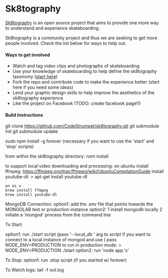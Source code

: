 Sk8tography
===========

[Sk8tography](http://sk8tography.com/ "Sk8tography") is an open source project that aims to provide one more way to understand and experience skateboarding. 

Sk8tography is a community project and thus we are seeking to get more people involved. Check the list below for ways to help out.

#### Ways to get involved

* Watch and tag video clips and photographs of skateboarding
* Use your knowledge of skateboarding to help define the sk8tography taxonomy ([start here](https://github.com/CodeStrumpet/sk8tography/issues?labels=Skateboarding+Taxonomy&page=1&state=open "skateboarding taxonomy issues"))
* Fork the repo and contribute code to make the experience better (start here if you need some ideas)
* Lend your graphic design skills to help improve the aesthetics of the sk8tography experience
* Like the project on Facebook (TODO: create facebook page!!)



#### Build Instructions

git clone https://github.com/CodeStrumpet/sk8tography.git
git submodule init
git submodule update

sudo npm install -g forever  (necessary if you want to use the 'start' and 'stop' scripts)

from within the sk8tography directory:   nom install

to support local video downloading and processing:
	on ubuntu
	install ffmpeg: https://ffmpeg.org/trac/ffmpeg/wiki/UbuntuCompilationGuide
	install youtube-dl:   > apt-get install youtube-dl

	on os x
	brew install ffmpeg
	brew install youtube-dl



MongoDB Connection:
option1: add the .env file that points towards the MONGOLAB test or production instance
option2: 
1 install mongodb locally
2 initiate a 'mongod' process from the command line


To Start:

option1: run ./start script
(pass '--local_db <db name>' arg to script if you want to connect to a local instance of mongod and use <db name>)
pass NODE_ENV=PRODUCTION to run in production mode:  > NODE_ENV=PRODUCTION ./start
option2: run 'node app.'s'

To Stop:
option1: run .stop script (if you started w/ forever)


To Watch logs:
tail -f out.log

